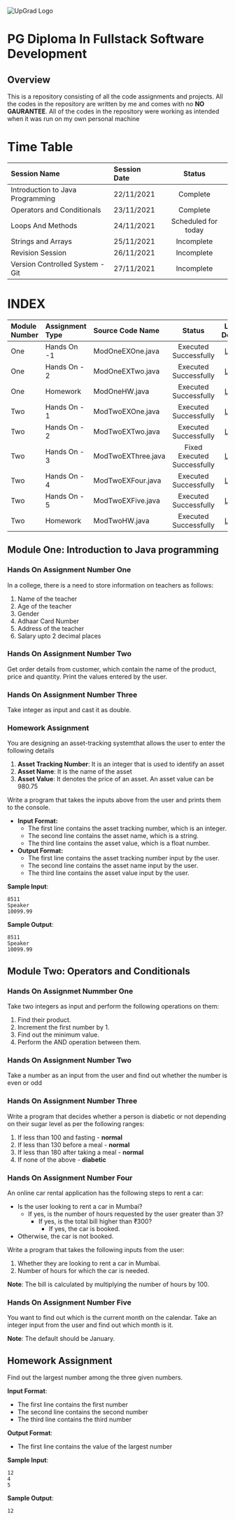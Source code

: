 ![UpGrad Logo](https://servicesdown.in/img/upgrad-logo.png)
# PG Diploma In Fullstack Software Development

## Overview

This is a repository consisting of all the code assignments and projects.
All the codes in the repository are written by me and comes with no **NO GAURANTEE**.
All of the codes in the repository were working as intended when it was run on my own personal machine

# Time Table
|Session Name|Session Date|Status|
|:--|:--|:--:|
|Introduction to Java Programming|22/11/2021|Complete|
|Operators and Conditionals|23/11/2021|Complete|
|Loops And Methods|24/11/2021|Scheduled for today|
|Strings and Arrays|25/11/2021|Incomplete|
|Revision Session|26/11/2021|Incomplete|
|Version Controlled System - Git|27/11/2021|Incomplete|

# INDEX

|Module Number|Assignment Type|Source Code Name|Status|Live Demo|
|:--|:--|:--|:--:|:--:|
|One|Hands On -1|ModOneEXOne.java|Executed Successfully|[Link](https://bit.ly/3nPgTzM)|
|One|Hands On - 2|ModOneEXTwo.java|Executed Successfully|[Link](https://bit.ly/3I1AkgT)|
|One|Homework|ModOneHW.java|Executed Successfully|[Link](https://replit.com/@C0d3r91/ModOneHW?v=1)|
|Two|Hands On - 1|ModTwoEXOne.java|Executed Successfully|[Link](https://replit.com/@C0d3r91/ModTwoExOne?v=1)|
|Two|Hands On - 2|ModTwoEXTwo.java|Executed Successfully|[Link](https://replit.com/@C0d3r91/ModTwoEXTwo?v=1)|
|Two|Hands On - 3|ModTwoEXThree.java|Fixed Executed Successfully|[Link](https://replit.com/@C0d3r91/ModTwoEXThree?v=1)|
|Two|Hands On - 4|ModTwoEXFour.java|Executed Successfully|[Link](https://replit.com/@C0d3r91/ModTwoEXFour?v=1)|
|Two|Hands On - 5|ModTwoEXFive.java|Executed Successfully|[Link](https://replit.com/@C0d3r91/ModTwoEXFive?v=1)|
|Two|Homework|ModTwoHW.java|Executed Successfully|[Link](https://replit.com/@C0d3r91/ModTwoHW?v=1)|

## Module One: Introduction to Java programming

### Hands On Assignment Number One

In a college, there is a need to store information on teachers as follows:

1. Name of the teacher
2. Age of the teacher
3. Gender
4. Adhaar Card Number
5. Address of the teacher
6. Salary upto 2 decimal places


### Hands On Assignment Number Two
Get order details from customer, which contain the name of the product, price and quantity. Print the values entered by the user.

### Hands On Assignment Number Three
Take integer as input and cast it as double.

### Homework Assignment
You are designing an asset-tracking systemthat allows the user to enter the following details
1. **Asset Tracking Number**: It is an integer that is used to identify an asset
2. **Asset Name**: It is the name of the asset
3. **Asset Value**: It denotes the price of an asset. An asset value can be 980.75

Write a program that takes the inputs above from the user and prints them to the console. 

- **Input Format:**
	- The first line contains the asset tracking number, which is an integer.
	- The second line contains the asset name, which is a string.
	- The third line contains the asset value, which is a float number.
- **Output Format:**
	- The first line contains the asset tracking number input by the user.
	- The second line contains the asset name input by the user.
	- The third line contains the asset value input by the user.

**Sample Input**:
```
8511
Speaker
10099.99
```

**Sample Output**:
```
8511
Speaker
10099.99
```


 
## Module Two: Operators and Conditionals

### Hands On Assignmet Nummber One
Take two integers as input and perform the following operations on them:

1. Find their product.
2. Increment the first number by 1.
3. Find out the minimum value.
4. Perform the AND operation between them.

### Hands On Assignment Number Two
Take a number as an input from the user and find out whether the number is even or odd

### Hands On Assignment Number Three
Write a program that decides whether a person is diabetic or not depending on their sugar level as per the following ranges:
1. If less than 100 and fasting - **normal**
2. If less than 130 before a meal  - **normal**
3. If less than 180 after taking a meal - **normal**
4. If none of the above - **diabetic**

### Hands On Assignment Number Four
An online car rental application has the following steps to rent a car:
- Is the user looking to rent a car in Mumbai?
	- If yes, is the number of hours requested by the user greater than 3?
		- If yes, is the total bill higher than ₹300?
			- If yes, the car is booked.
- Otherwise, the car is not booked.

Write a program that takes the following inputs from the user:
1. Whether they are looking to rent a car in Mumbai.
2. Number of hours for which the car is needed.

**Note**: The bill is calculated by multiplying the number of hours by 100.

### Hands On Assignment Number Five
You want to find out which is the current month on the calendar. Take an integer input from the user and find out which month is it. 

**Note**: The default should be January.

## Homework Assignment
Find out the largest number among the three given numbers.

**Input Format**:
- The first line contains the first number
- The second line contains the second number
- The third line contains the third number

**Output Format**:
- The first line contains the value of the largest number

**Sample Input**:
```
12
4
5
```

**Sample Output**:
```
12
``` 









